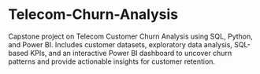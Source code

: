 # Telecom-Churn-Analysis
Capstone project on Telecom Customer Churn Analysis using SQL, Python, and Power BI. Includes customer datasets, exploratory data analysis, SQL-based KPIs, and an interactive Power BI dashboard to uncover churn patterns and provide actionable insights for customer retention.
